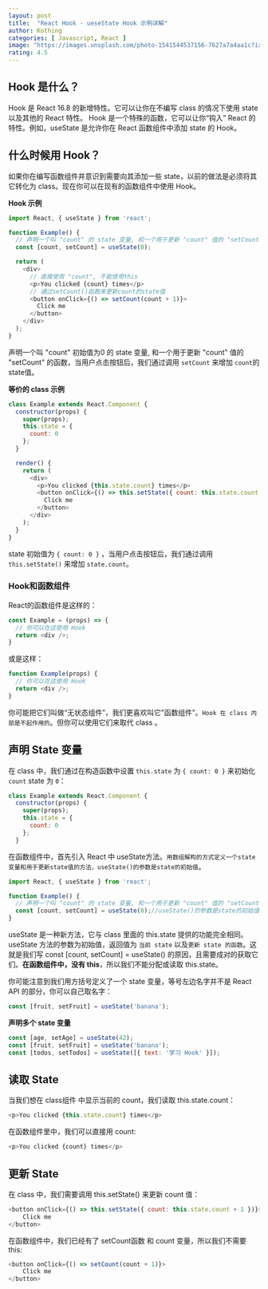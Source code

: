 ```yaml
---
layout: post
title:  "React Hook - ueseState Hook 示例详解"
author: Kothing
categories: [ Javascript, React ]
image: "https://images.unsplash.com/photo-1541544537156-7627a7a4aa1c?ixlib=rb-0.3.5&ixid=eyJhcHBfaWQiOjEyMDd9&s=a20c472bc23308e390c8ffae3dd90c60&auto=format&fit=crop&w=750&q=80"
rating: 4.5
---
```


## Hook 是什么？
Hook 是 React 16.8 的新增特性。它可以让你在不编写 class 的情况下使用 state 以及其他的 React 特性。
Hook 是一个特殊的函数，它可以让你“钩入” React 的特性。例如，useState 是允许你在 React 函数组件中添加 state 的 Hook。


## 什么时候用 Hook？
如果你在编写函数组件并意识到需要向其添加一些 state，以前的做法是必须将其它转化为 class。现在你可以在现有的函数组件中使用 Hook。

**Hook 示例**
```js
import React, { useState } from 'react';

function Example() {
  // 声明一个叫 "count" 的 state 变量, 和一个用于更新 "count" 值的 "setCount" 的函数
  const [count, setCount] = useState(0);

  return (
    <div>
      // 直接使用 "count", 不能使用this
      <p>You clicked {count} times</p>
      // 通过setCount()函数来更新count的state值
      <button onClick={() => setCount(count + 1)}>
        Click me
      </button>
    </div>
  );
}
```
声明一个叫 "count" 初始值为0 的 state 变量, 和一个用于更新 "count" 值的 "setCount" 的函数，当用户点击按钮后，我们通过调用 `setCount` 来增加 `count`的state值。

**等价的 class 示例**
```js
class Example extends React.Component {
  constructor(props) {
    super(props);
    this.state = {
      count: 0
    };
  }

  render() {
    return (
      <div>
        <p>You clicked {this.state.count} times</p>
        <button onClick={() => this.setState({ count: this.state.count + 1 })}>
          Click me
        </button>
      </div>
    );
  }
}
```
state 初始值为 `{ count: 0 }` ，当用户点击按钮后，我们通过调用 `this.setState()` 来增加 `state.count`。

### Hook和函数组件
React的函数组件是这样的：
```js
const Example = (props) => {
  // 你可以在这使用 Hook
  return <div />;
}
```
或是这样：
```js
function Example(props) {
  // 你可以在这使用 Hook
  return <div />;
}
```
你可能把它们叫做“无状态组件”，我们更喜欢叫它”函数组件”。`Hook 在 class 内部是不起作用的`。但你可以使用它们来取代 class 。



## 声明 State 变量
在 class 中，我们通过在构造函数中设置 `this.state` 为 `{ count: 0 }` 来初始化 `count` state 为 `0`：
```js
class Example extends React.Component {
  constructor(props) {
    super(props);
    this.state = {
      count: 0
    };
  }
```

在函数组件中，首先引入 React 中 useState方法。`用数组解构的方式定义一个state变量和用于更新state值的方法，useState()的参数是state的初始值`。
```js
import React, { useState } from 'react';

function Example() {
  // 声明一个叫 "count" 的 state 变量, 和一个用于更新 "count" 值的 "setCount" 的函数
  const [count, setCount] = useState(0);//useState()的参数是state的初始值
}
```
useState 是一种新方法，它与 class 里面的 this.state 提供的功能完全相同。useState 方法的参数为初始值，返回值为 `当前 state` 以及`更新 state 的函数`。这就是我们写 const [count, setCount] = useState() 的原因，且需要成对的获取它们。**在函数组件中，没有 this**，所以我们不能分配或读取 this.state。

你可能注意到我们用方括号定义了一个 state 变量，等号左边名字并不是 React API 的部分，你可以自己取名字：
```js
const [fruit, setFruit] = useState('banana');
```


**声明多个 state 变量**
```js
const [age, setAge] = useState(42);
const [fruit, setFruit] = useState('banana');
const [todos, setTodos] = useState([{ text: '学习 Hook' }]);
```



## 读取 State
当我们想在 class组件 中显示当前的 count，我们读取 this.state.count：
```js
<p>You clicked {this.state.count} times</p>
```

在函数组件里中，我们可以直接用 count:
```js
<p>You clicked {count} times</p>
```



## 更新 State
在 class 中，我们需要调用 this.setState() 来更新 count 值：
```js
<button onClick={() => this.setState({ count: this.state.count + 1 })}>
    Click me
</button>
```
在函数组件中，我们已经有了 setCount函数 和 count 变量，所以我们不需要 this:
```js
<button onClick={() => setCount(count + 1)}>
    Click me
</button>
```

